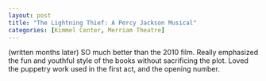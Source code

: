 ```yaml
---
layout: post
title: "The Lightning Thief: A Percy Jackson Musical"
categories: [Kimmel Center, Merriam Theatre]
---
```

(written months later)
SO much better than the 2010 film. Really emphasized the fun and youthful style of the books without sacrificing the plot. Loved the puppetry work used in the first act, and the opening number.

